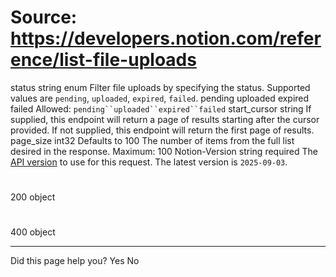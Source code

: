 # Source: https://developers.notion.com/reference/list-file-uploads

status
string
enum
Filter file uploads by specifying the status. Supported values are `pending`, `uploaded`, `expired`, `failed`.
pending uploaded expired failed
Allowed:
`pending``uploaded``expired``failed`
start_cursor
string
If supplied, this endpoint will return a page of results starting after the cursor provided. If not supplied, this endpoint will return the first page of results.
page_size
int32
Defaults to 100
The number of items from the full list desired in the response. Maximum: 100
Notion-Version
string
required
The [API version](https://developers.notion.com/reference/versioning) to use for this request. The latest version is `2025-09-03`.
# 
200
object
# 
400
object
* * *
Did this page help you?
Yes
No
